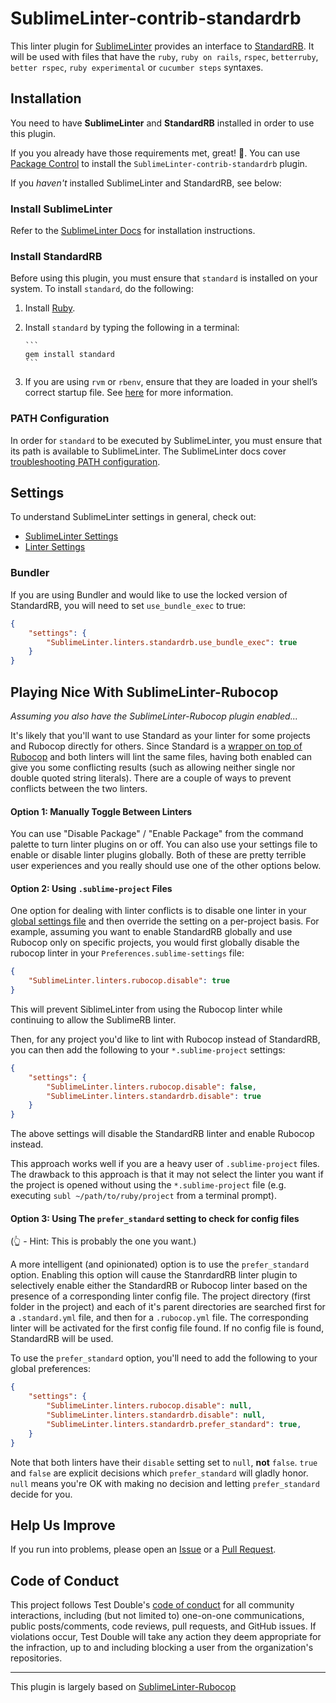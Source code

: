 SublimeLinter-contrib-standardrb
================================

This linter plugin for [SublimeLinter](https://github.com/SublimeLinter/SublimeLinter) provides an interface to [StandardRB](https://github.com/testdouble/standard). It will be used with files that have the `ruby`, `ruby on rails`, `rspec`, `betterruby`, `better rspec`, `ruby experimental` or `cucumber steps` syntaxes.

## Installation

You need to have **SublimeLinter** and **StandardRB** installed in order to use this plugin.

If you you already have those requirements met, great! 🎉. You can use [Package Control](https://packagecontrol.io) to install the `SublimeLinter-contrib-standardrb` plugin.

If you _haven't_ installed SublimeLinter and StandardRB, see below:

### Install SublimeLinter

Refer to the [SublimeLinter Docs](http://www.sublimelinter.com/en/stable/) for installation instructions.

### Install StandardRB

Before using this plugin, you must ensure that `standard` is installed on your system. To install `standard`, do the following:

1. Install [Ruby](http://ruby-lang.org).

1. Install `standard` by typing the following in a terminal:

       ```
       gem install standard
       ```

1. If you are using `rvm` or `rbenv`, ensure that they are loaded in your shell’s correct startup file. See [here](http://sublimelinter.com/en/latest/troubleshooting.html#adjusting-shell-startup-files) for more information.

### PATH Configuration

In order for `standard` to be executed by SublimeLinter, you must ensure that its path is available to SublimeLinter. The SublimeLinter docs cover [troubleshooting PATH configuration](http://sublimelinter.com/en/latest/troubleshooting.html#finding-a-linter-executable).

## Settings

To understand SublimeLinter settings in general, check out:

- [SublimeLinter Settings](http://sublimelinter.com/en/latest/settings.html)
- [Linter Settings](http://sublimelinter.com/en/latest/linter_settings.html)

### Bundler
If you are using Bundler and would like to use the locked version of StandardRB, you will need to set `use_bundle_exec` to true:

```json
{
    "settings": {
        "SublimeLinter.linters.standardrb.use_bundle_exec": true
    }
}
```

## Playing Nice With SublimeLinter-Rubocop

_Assuming you also have the SublimeLinter-Rubocop plugin enabled..._

It's likely that you'll want to use Standard as your linter for some projects and Rubocop directly for others. Since Standard is a [wrapper on top of Rubocop](https://github.com/testdouble/standard#what-you-might-do-if-youre-really-clever) and both linters will lint the same files, having both enabled can give you some conflicting results (such as allowing neither single nor double quoted string literals). There are a couple of ways to prevent conflicts between the two linters.

#### Option 1: Manually Toggle Between Linters

You can use "Disable Package" / "Enable Package" from the command palette to turn linter plugins on or off. You can also use your settings file to enable or disable linter plugins globally. Both of these are pretty terrible user experiences and you really should use one of the other options below.

#### Option 2: Using `.sublime-project` Files

One option for dealing with linter conflicts is to disable one linter in your [global settings file](https://www.sublimetext.com/docs/3/settings.html) and then override the setting on a per-project basis. For example, assuming you want to enable StandardRB globally and use Rubocop only on specific projects, you would first globally disable the rubocop linter in your `Preferences.sublime-settings` file:

```json
{
    "SublimeLinter.linters.rubocop.disable": true
}
```

This will prevent SiblimeLinter from using the Rubocop linter while continuing to allow the SublimeRB linter.

Then, for any project you'd like to lint with Rubocop instead of StandardRB, you can then add the following to your `*.sublime-project` settings:

```json
{
    "settings": {
        "SublimeLinter.linters.rubocop.disable": false,
        "SublimeLinter.linters.standardrb.disable": true
    }
}

```

The above settings will disable the StandardRB linter and enable Rubocop instead.

This approach works well if you are a heavy user of `.sublime-project` files. The drawback to this approach is that it may not select the linter you want if the project is opened without using the `*.sublime-project` file (e.g. executing `subl ~/path/to/ruby/project` from a terminal prompt).

#### Option 3: Using The `prefer_standard` setting to check for config files

(👆 - Hint: This is probably the one you want.)

A more intelligent (and opinionated) option is to use the `prefer_standard` option. Enabling this option will cause the StanrdardRB linter plugin to selectively enable either the StandardRB or Rubocop linter based on the presence of a corresponding linter config file. The project directory (first folder in the project) and each of it's parent directories are searched first for a `.standard.yml` file, and then for a `.rubocop.yml` file. The corresponding linter will be activated for the first config file found. If no config file is found, StandardRB will be used.

To use the `prefer_standard` option, you'll need to add the following to your global preferences:

```json
{
    "settings": {
        "SublimeLinter.linters.rubocop.disable": null,
        "SublimeLinter.linters.standardrb.disable": null,
        "SublimeLinter.linters.standardrb.prefer_standard": true,
    }
}

```

Note that both linters have their `disable` setting set to `null`, **not** `false`. `true` and `false` are explicit decisions which `prefer_standard` will gladly honor. `null` means you're OK with making no decision and letting `prefer_standard` decide for you.

## Help Us Improve

If you run into problems, please open an [Issue](https://github.com/testdouble/SublimeLinter-contrib-standardrb/issues) or a [Pull Request](https://github.com/testdouble/SublimeLinter-contrib-standardrb/pulls).

## Code of Conduct
This project follows Test Double's [code of conduct](https://testdouble.com/code-of-conduct) for all community interactions, including (but not limited to) one-on-one communications, public posts/comments, code reviews, pull requests, and GitHub issues. If violations occur, Test Double will take any action they deem appropriate for the infraction, up to and including blocking a user from the organization's repositories.

-----

This plugin is largely based on [SublimeLinter-Rubocop](https://github.com/SublimeLinter/SublimeLinter-rubocop)
